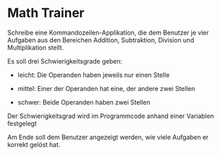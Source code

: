 # Math Trainer

Schreibe eine Kommandozeilen-Applikation,
die dem Benutzer je vier Aufgaben aus den
Bereichen Addition, Subtraktion, Division
und Multiplikation stellt.

Es soll drei Schwierigkeitsgrade geben:

* leicht: Die Operanden haben jeweils nur einen Stelle

* mittel: Einer der Operanden hat eine, der andere zwei Stellen

* schwer: Beide Operanden haben zwei Stellen

Der Schwierigkeitsgrad wird im Programmcode anhand einer Variablen festgelegt

Am Ende soll dem Benutzer angezeigt werden, wie viele Aufgaben er korrekt gelöst hat.
